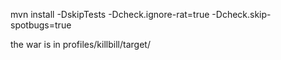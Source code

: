 mvn install -DskipTests -Dcheck.ignore-rat=true -Dcheck.skip-spotbugs=true

the war is in profiles/killbill/target/
